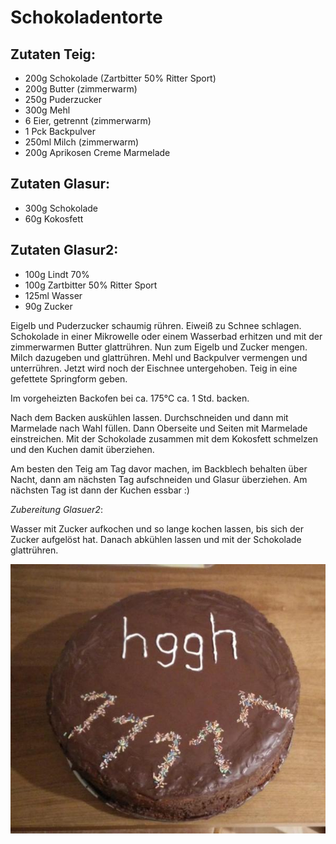 Schokoladentorte
================


Zutaten Teig:
---------------
 * 200g Schokolade (Zartbitter 50% Ritter Sport)
 * 200g Butter (zimmerwarm)
 * 250g Puderzucker
 * 300g Mehl
 * 6 Eier, getrennt (zimmerwarm)
 * 1 Pck Backpulver
 * 250ml Milch (zimmerwarm)
 * 200g Aprikosen Creme Marmelade

Zutaten Glasur:
---------------
 * 300g Schokolade
 * 60g Kokosfett

Zutaten Glasur2:
---------------
 * 100g Lindt 70%
 * 100g Zartbitter 50% Ritter Sport
 * 125ml Wasser
 * 90g Zucker


Eigelb und Puderzucker schaumig rühren. Eiweiß zu Schnee schlagen. Schokolade
in einer Mikrowelle oder einem Wasserbad erhitzen und mit der zimmerwarmen Butter glattrühren.
Nun zum Eigelb und Zucker mengen. Milch dazugeben und glattrühren.
Mehl und Backpulver vermengen und unterrühren. Jetzt wird noch der Eischnee untergehoben.
Teig in eine gefettete Springform geben.

Im vorgeheizten Backofen bei ca. 175°C ca. 1 Std. backen.

Nach dem Backen auskühlen lassen. Durchschneiden und dann mit Marmelade nach Wahl füllen.
Dann Oberseite und Seiten mit Marmelade einstreichen.
Mit der Schokolade zusammen mit dem Kokosfett schmelzen und den Kuchen damit überziehen.

Am besten den Teig am Tag davor machen, im Backblech behalten über Nacht, dann am nächsten Tag
aufschneiden und Glasur überziehen.
Am nächsten Tag ist dann der Kuchen essbar :)


*Zubereitung Glasuer2*:

Wasser mit Zucker aufkochen und so lange kochen lassen, bis sich der Zucker aufgelöst hat. Danach abkühlen lassen und mit der Schokolade glattrühren.


![Schokoladentorte](/pics/Schokoladentorte.jpg)
